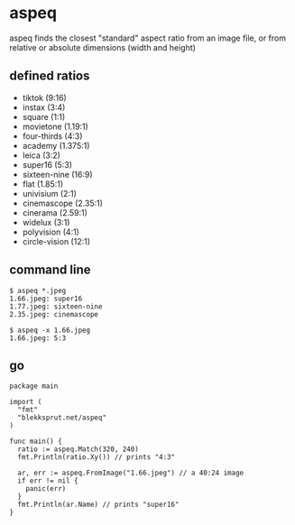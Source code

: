 # aspeq

aspeq finds the closest "standard" aspect ratio from an image file, or from relative or absolute dimensions (width and height)

## defined ratios

* tiktok (9:16)
* instax (3:4)
* square (1:1)
* movietone (1.19:1)
* four-thirds (4:3)
* academy (1.375:1)
* leica (3:2)
* super16 (5:3)
* sixteen-nine (16:9)
* flat (1.85:1)
* univisium (2:1)
* cinemascope (2.35:1)
* cinerama (2.59:1)
* widelux (3:1)
* polyvision (4:1)
* circle-vision (12:1)

## command line

```
$ aspeq *.jpeg
1.66.jpeg: super16
1.77.jpeg: sixteen-nine
2.35.jpeg: cinemascope

$ aspeq -x 1.66.jpeg
1.66.jpeg: 5:3
```

## go

```
package main

import (
  "fmt"
  "blekksprut.net/aspeq"
)

func main() {
  ratio := aspeq.Match(320, 240)
  fmt.Println(ratio.Xy()) // prints "4:3"

  ar, err := aspeq.FromImage("1.66.jpeg") // a 40:24 image
  if err != nil {
    panic(err)
  }
  fmt.Println(ar.Name) // prints "super16"
}
```
